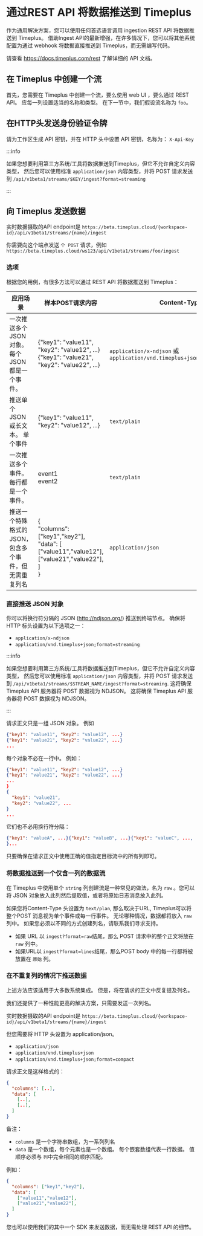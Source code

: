 # 通过REST API 将数据推送到 Timeplus

作为通用解决方案，您可以使用任何首选语言调用 ingestion REST API 将数据推送到 Timeplus。 借助Ingest API的最新增强，在许多情况下，您可以将其他系统配置为通过 webhook 将数据直接推送到 Timeplus，而无需编写代码。

请查看 https://docs.timeplus.com/rest 了解详细的 API 文档。

## 在 Timeplus 中创建一个流

首先，您需要在 Timeplus 中创建一个流，要么使用 web UI ，要么通过 REST API。 应每一列设置适当的名称和类型。 在下一节中，我们假设流名称为 `foo`。

## 在HTTP头发送身份验证令牌

请为工作区生成 API 密钥，并在 HTTP 头中设置 API 密钥，名称为： `X-Api-Key`

:::info

如果您想要利用第三方系统/工具将数据推送到Timeplus，但它不允许自定义内容类型， 然后您可以使用标准 `application/json` 内容类型，并将 POST 请求发送到 `/api/v1beta1/streams/$KEY/ingest?format=streaming`

:::

## 向 Timeplus 发送数据

实时数据摄取的API endpoint是 `https://beta.timeplus.cloud/{workspace-id}/api/v1beta1/streams/{name}/ingest`

你需要向这个端点发送 `个 POST` 请求，例如 `https://beta.timeplus.cloud/ws123/api/v1beta1/streams/foo/ingest`

### 选项

根据您的用例，有很多方法可以通过 REST API 将数据推送到 Timeplus：

| 应用场景                            | 样本POST请求内容                                                                                                                                                            | Content-Type                                                             | URL                                    |
| ------------------------------- | --------------------------------------------------------------------------------------------------------------------------------------------------------------------- | ------------------------------------------------------------------------ | -------------------------------------- |
| 一次推送多个 JSON 对象。 每个 JSON 都是一个事件。 | {"key1": "value11", "key2": "value12", ...}<br/>{"key1": "value21", "key2": "value22", ...}                                                                     | `application/x-ndjson` 或`application/vnd.timeplus+json;format=streaming` | ingest?format=streaming                |
| 推送单个 JSON 或长文本。 单个事件            | {"key1": "value11", "key2": "value12", ...}                                                                                                                           | `text/plain`                                                             | ingest?format=raw                      |
| 一次推送多个事件。 每行都是一个事件。             | event1<br/>event2                                                                                                                                               | `text/plain`                                                             | ingest?format=lines                    |
| 推送一个特殊格式的JSON，包含多个事件，但无需重复列名    | { <br/>  "columns": ["key1","key2"],<br/>  "data": [ <br/>    ["value11","value12"],<br/>    ["value21","value22"],<br/>  ]<br/>} | `application/json`                                                       | ingest?format=compact 或者直接用无参数的 ingest |



### 直接推送 JSON 对象

你可以将换行符分隔的 JSON (http://ndjson.org/) 推送到终端节点。 确保将 HTTP 标头设置为以下选项之一：
* `application/x-ndjson`
* `application/vnd.timeplus+json;format=streaming`

:::info

如果您想要利用第三方系统/工具将数据推送到Timeplus，但它不允许自定义内容类型， 然后您可以使用标准 `application/json` 内容类型，并将 POST 请求发送到 `/api/v1beta1/streams/$STREAM_NAME/ingest?format=streaming`. 这将确保 Timeplus API 服务器将 POST 数据视为 NDJSON。 这将确保 Timeplus API 服务器将 POST 数据视为 NDJSON。

:::

请求正文只是一组 JSON 对象。 例如

```json
{"key1": "value11", "key2": "value12", ...}
{"key1": "value21", "key2": "value22", ...}
...
```

每个对象不必在一行中。 例如：
```json
{"key1": "value11", "key2": "value12", ...}
{"key1": "value21", "key2": "value22", ...}
...
}
{
  "key1": "value21", 
  "key2": "value22", ...
}
...
```

它们也不必用换行符分隔：
```json
{"key1": "valueA", ...}{"key1": "valueB", ...}{"key1": "valueC", ...,
}...
```

只要确保在请求正文中使用正确的值指定目标流中的所有列即可。

### 将数据推送到一个仅含一列的数据流

在 Timeplus 中使用单个 `string` 列创建流是一种常见的做法，名为 `raw` 。您可以将 JSON 对象放入此列然后提取值，或者将原始日志消息放入此列。

如果您将Content-Type 头设置为 `text/plan`, 那么取决于URL, Timeplus可以将整个POST 消息视为单个事件或每一行事件。 无论哪种情况，数据都将放入 `raw` 列中。 如果您必须以不同的方式创建列名，请联系我们寻求支持。

* 如果 URL 以 `ingest?format=raw`结尾，那么 POST 请求中的整个正文将放在 `raw` 列中。
* 如果URL以 `ingest?format=lines`结尾，那么POST body 中的每一行都将被放置在 `原始` 列。

### 在不重复列的情况下推送数据

上述方法应该适用于大多数系统集成。  但是，将在请求的正文中反复提及列名。

我们还提供了一种性能更高的解决方案，只需要发送一次列名。

实时数据摄取的API endpoint是 `https://beta.timeplus.cloud/{workspace-id}/api/v1beta1/streams/{name}/ingest`

但您需要将 HTTP 头设置为 application/json。

* `application/json`
* `application/vnd.timeplus+json`
* `application/vnd.timeplus+json;format=compact`

请求正文是这样格式的：
```json
{ 
  "columns": [..],
  "data": [ 
    [..],
    [..],
  ]
}
```

备注：
* `columns` 是一个字符串数组，为一系列列名
* `data` 是一个数组，每个元素也是一个数组。 每个嵌套数组代表一行数据。 值顺序必须与 `列`中完全相同的顺序匹配。

例如：
```json
{ 
  "columns": ["key1","key2"],
  "data": [ 
    ["value11","value12"],
    ["value21","value22"],
  ]
}

```

您也可以使用我们的其中一个 SDK 来发送数据，而无需处理 REST API 的细节。